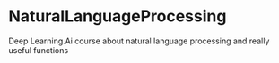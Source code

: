 # NaturalLanguageProcessing
 Deep Learning.Ai course about natural language processing and really useful functions 
